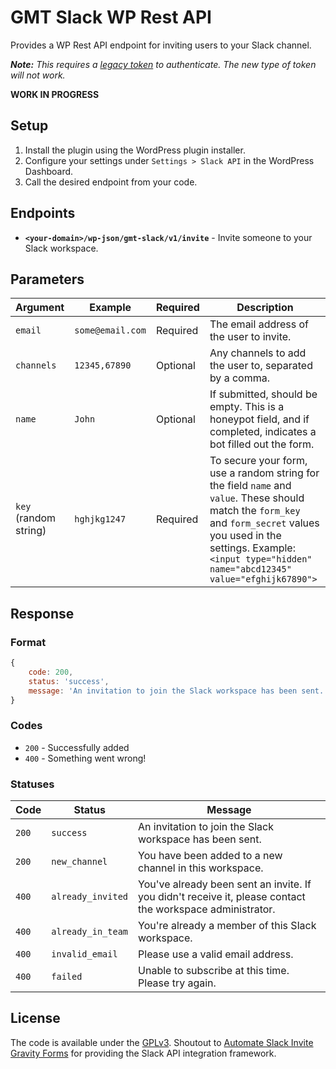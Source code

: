# GMT Slack WP Rest API
Provides a WP Rest API endpoint for inviting users to your Slack channel.

*__Note:__ This requires a [legacy token](https://api.slack.com/custom-integrations/legacy-tokens) to authenticate. The new type of token will not work.*

**WORK IN PROGRESS**


## Setup

1. Install the plugin using the WordPress plugin installer.
2. Configure your settings under `Settings > Slack API` in the WordPress Dashboard.
3. Call the desired endpoint from your code.


## Endpoints

- **`<your-domain>/wp-json/gmt-slack/v1/invite`** - Invite someone to your Slack workspace.



## Parameters

|Argument|Example|Required|Description|
|--------|-------|--------|-----------|
|`email`|`some@email.com`|Required|The email address of the user to invite.|
|`channels`|`12345,67890`|Optional|Any channels to add the user to, separated by a comma.|
|`name`|`John`|Optional|If submitted, should be empty. This is a honeypot field, and if completed, indicates a bot filled out the form.|
|`key` (random string)|`hghjkg1247`|Required|To secure your form, use a random string for the field `name` and `value`. These should match the `form_key` and `form_secret` values you used in the settings. Example: `<input type="hidden" name="abcd12345" value="efghijk67890">`|



## Response

### Format

```js
{
	code: 200,
	status: 'success',
	message: 'An invitation to join the Slack workspace has been sent.'
}
```

### Codes

- `200` - Successfully added
- `400` - Something went wrong!

### Statuses

|Code|Status|Message|
|----|------|-------|
|`200`|`success`|An invitation to join the Slack workspace has been sent.|
|`200`|`new_channel`|You have been added to a new channel in this workspace.|
|`400`|`already_invited`|You've already been sent an invite. If you didn't receive it, please contact the workspace administrator.|
|`400`|`already_in_team`|You're already a member of this Slack workspace.|
|`400`|`invalid_email`|Please use a valid email address.|
|`400`|`failed`|Unable to subscribe at this time. Please try again.|


## License

The code is available under the [GPLv3](LICENSE.md). Shoutout to [Automate Slack Invite Gravity Forms](https://wordpress.org/plugins/automate-slack-invite-gravityforms/) for providing the Slack API integration framework.